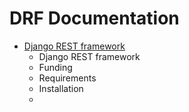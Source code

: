 # DRF Documentation

- [Django REST framework](https://www.django-rest-framework.org/)
  - Django REST framework
  - Funding
  - Requirements
  - Installation
  - 
